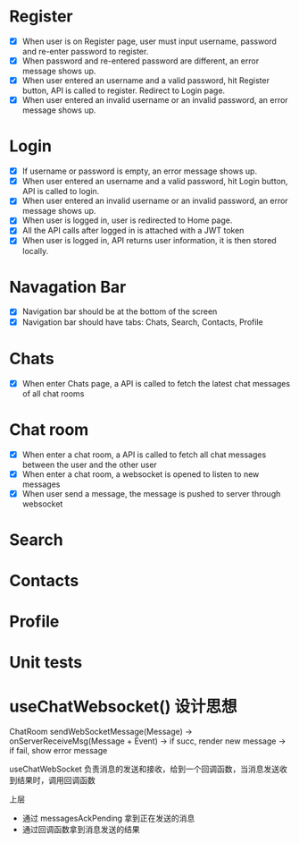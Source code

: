 # Register
- [x] When user is on Register page, user must input username, password and re-enter password to register.
- [x] When password and re-entered password are different, an error message shows up.
- [x] When user entered an username and a valid password, hit Register button, API is called to register. Redirect to Login page.
- [x] When user entered an invalid username or an invalid password, an error message shows up.

# Login
- [x] If username or password is empty, an error message shows up.
- [x] When user entered an username and a valid password, hit Login button, API is called to login.
- [x] When user entered an invalid username or an invalid password, an error message shows up.
- [x] When user is logged in, user is redirected to Home page.
- [x] All the API calls after logged in is attached with a JWT token
- [x] When user is logged in, API returns user information, it is then stored locally.

# Navagation Bar
- [x] Navigation bar should be at the bottom of the screen
- [x] Navigation bar should have tabs: Chats, Search, Contacts, Profile

# Chats
- [x] When enter Chats page, a API is called to fetch the latest chat messages of all chat rooms

# Chat room
- [x] When enter a chat room, a API is called to fetch all chat messages between the user and the other user
- [x] When enter a chat room, a websocket is opened to listen to new messages
- [x] When user send a message, the message is pushed to server through websocket

# Search

# Contacts

# Profile

# Unit tests


# useChatWebsocket() 设计思想
ChatRoom
sendWebSocketMessage(Message) 
-> onServerReceiveMsg(Message + Event)
-> if succ, render new message
-> if fail, show error message

useChatWebSocket 负责消息的发送和接收，给到一个回调函数，当消息发送收到结果时，调用回调函数

上层 
- 通过 messagesAckPending 拿到正在发送的消息
- 通过回调函数拿到消息发送的结果